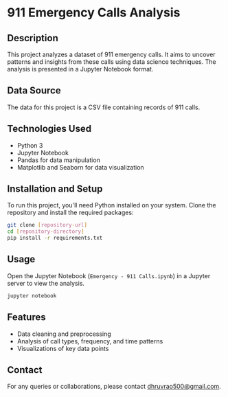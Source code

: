 # 911 Emergency Calls Analysis

## Description
This project analyzes a dataset of 911 emergency calls. It aims to uncover patterns and insights from these calls using data science techniques. The analysis is presented in a Jupyter Notebook format.

## Data Source
The data for this project is a CSV file containing records of 911 calls.

## Technologies Used
- Python 3
- Jupyter Notebook
- Pandas for data manipulation
- Matplotlib and Seaborn for data visualization

## Installation and Setup
To run this project, you'll need Python installed on your system. Clone the repository and install the required packages:

```bash
git clone [repository-url]
cd [repository-directory]
pip install -r requirements.txt
```

## Usage
Open the Jupyter Notebook (`Emergency - 911 Calls.ipynb`) in a Jupyter server to view the analysis.

```bash
jupyter notebook
```

## Features
- Data cleaning and preprocessing
- Analysis of call types, frequency, and time patterns
- Visualizations of key data points


## Contact
For any queries or collaborations, please contact dhruvrao500@gmail.com.

